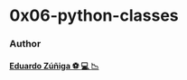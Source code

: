 # 0x06-python-classes


### Author

#### [Eduardo Zúñiga :soccer: :computer: :chart_with_downwards_trend:](https://github.com/edwardzuniga/ "Eduardo Zúñiga") 